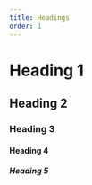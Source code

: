 ```yaml
---
title: Headings
order: 1
---
```


<h1 class="heading-1">Heading 1</h1>
<h2 class="heading-2">Heading 2</h2>
<h3 class="heading-3">Heading 3</h3>
<h4 class="heading-4">Heading 4</h4>
<h5 class="heading-5">Heading 5</h5>
